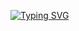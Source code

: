 [![Typing SVG](https://readme-typing-svg.demolab.com?font=Fira+Code&weight=900&pause=1000&color=419C06&center=FALSO&vCenter=FALSO&repeat=verdadero&random=FALSO&width=435&lines=%22Cuanto+m%C3%A1s+observas%2C+m%C3%A1s+descubres.%22)](https://git.io/typing-svg)
